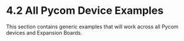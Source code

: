 # 4.2 All Pycom Device Examples

This section contains generic examples that will work across all Pycom devices and Expansion Boards.


